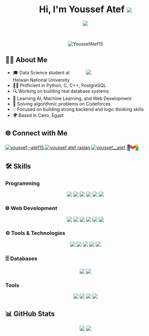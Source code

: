 <h1 align="center">Hi, I'm Youssef Atef <img src="https://media.giphy.com/media/hvRJCLFzcasrR4ia7z/giphy.gif" width="35"></h1>

<p align="center">
  <a href="https://github.com/DenverCoder1/readme-typing-svg"><img src="https://readme-typing-svg.herokuapp.com?font=Fira+Code&color=25C8A1&size=25&center=true&vCenter=true&width=600&height=100&lines=Data+Science+Student+%7C+Programmer;Competitive+Programmer+%7C+Codeforces+User;Learning+AI+%2F+Web+Development;Building+Real+World+Projects;Always+Improving+Every+Day"></a>
</p>

<br>

<p align="center"> 
  <img src="https://komarev.com/ghpvc/?username=YoussefAtef15&label=Profile%20views&color=blue&style=plastic" alt="YoussefAtef15" height=25px />
</p>

## 🧑‍💻 About Me

<picture><img align="right" src="https://media.giphy.com/media/qgQUggAC3Pfv687qPC/giphy.gif" width = 250px></picture>

- 🎓 Data Science student at Helwan National University  
- 👨‍💻 Proficient in Python, C, C++, PostgreSQL  
- 🔍 Working on building real database systems  
- 🤖 Learning AI, Machine Learning, and Web Development  
- 🧠 Solving algorithmic problems on Codeforces  
- 💡 Focused on building strong backend and logic thinking skills  
- 🌍 Based in Cairo, Egypt

## 🌐 Connect with Me

<p align="left">
  <a href="https://www.linkedin.com/in/youssef--atef15" target="blank">
    <img align="center" src="https://raw.githubusercontent.com/rahuldkjain/github-profile-readme-generator/master/src/images/icons/Social/linked-in-alt.svg"
    alt="youssef--atef15" height="30" width="40" />
  </a>
  
  <a href="https://fb.com/youssefatef.raslan" target="blank">
    <img align="center" src="https://raw.githubusercontent.com/rahuldkjain/github-profile-readme-generator/master/src/images/icons/Social/facebook.svg"
    alt="youssef atef raslan" height="30" width="40" />
  </a>

  <a href="https://instagram.com/youssef__atef" target="blank">
    <img align="center" src="https://raw.githubusercontent.com/rahuldkjain/github-profile-readme-generator/master/src/images/icons/Social/instagram.svg"
    alt="youssef__atef" height="30" width="40" />
  </a>

  <a href="mailto:youssefateftayh@gmail.com" target="blank">
    <img align="center" src="https://raw.githubusercontent.com/rahuldkjain/github-profile-readme-generator/master/src/images/icons/Social/gmail.svg"
    alt="youssefateftayh@gmail.com" height="30" width="40" />
  </a>
</p>


## 🛠️ Skills

### Programming

<p align="center">
  <img src="https://img.shields.io/badge/Python-%2314354C.svg?style=plastic&logo=python&logoColor=white">
  <img src="https://img.shields.io/badge/C-%232370ED.svg?style=plastic&logo=c&logoColor=white">
  <img src="https://img.shields.io/badge/C++-%2300599C.svg?style=plastic&logo=c%2B%2B&logoColor=white">
  <img src="https://img.shields.io/badge/Java-%23007396.svg?style=plastic&logo=java&logoColor=white">
  <img src="https://img.shields.io/badge/JavaScript-%23F7DF1E.svg?style=plastic&logo=javascript&logoColor=black">
  <img src="https://img.shields.io/badge/SQL-%2300f.svg?style=plastic&logo=sqlite&logoColor=white">
</p>

### 🌐 Web Development

<p align="center">
  <img src="https://img.shields.io/badge/HTML5-%23E34F26.svg?style=plastic&logo=html5&logoColor=white">
  <img src="https://img.shields.io/badge/CSS3-%231572B6.svg?style=plastic&logo=css3&logoColor=white">
  <img src="https://img.shields.io/badge/Django-%23092E20.svg?style=plastic&logo=django&logoColor=white">
  <img src="https://img.shields.io/badge/Node.js-%23339933.svg?style=plastic&logo=node.js&logoColor=white">
  <img src="https://img.shields.io/badge/Spring-%236DB33F.svg?style=plastic&logo=spring&logoColor=white">
  <img src="https://img.shields.io/badge/Angular-%23DD0031.svg?style=plastic&logo=angular&logoColor=white">
</p>

### ⚙️ Tools & Technologies

<p align="center">
  <img src="https://img.shields.io/badge/Git-%23F05033.svg?style=plastic&logo=git&logoColor=white">
  <img src="https://img.shields.io/badge/GitHub-%23181717.svg?style=plastic&logo=github&logoColor=white">
  <img src="https://img.shields.io/badge/VS%20Code-%23007ACC.svg?style=plastic&logo=visual-studio-code&logoColor=white">
  <img src="https://img.shields.io/badge/Stack%20Overflow-%23FE7A16.svg?style=plastic&logo=stackoverflow&logoColor=white">
  <img src="https://img.shields.io/badge/Notion-%23000000.svg?style=plastic&logo=notion&logoColor=white">
</p>

### 🗄️ Databases

<p align="center">
  <img src="https://img.shields.io/badge/PostgreSQL-%23336791.svg?style=plastic&logo=postgresql&logoColor=white">
<img src="https://img.shields.io/badge/SQL-%2300758F.svg?style=plastic&logo=sql&logoColor=white">

</p>

### Tools

<p align="center">
  <img src="https://img.shields.io/badge/Git-%23F05033.svg?style=plastic&logo=git&logoColor=white">
  <img src="https://img.shields.io/badge/VS%20Code-%23007ACC.svg?style=plastic&logo=visual-studio-code&logoColor=white">
  <img src="https://img.shields.io/badge/Notion-%23000000.svg?style=plastic&logo=notion&logoColor=white">
  <img src="https://img.shields.io/badge/Stack%20Overflow-%23FE7A16.svg?style=plastic&logo=stackoverflow&logoColor=white">
</p>

## 📊 GitHub Stats

<p align="center">
  <img src="https://github-readme-stats.vercel.app/api?username=YoussefAtef15&theme=tokyonight&show_icons=true&count_private=true" height="200px">
  <img src="https://github-readme-stats.vercel.app/api/top-langs/?username=YoussefAtef15&layout=compact&theme=tokyonight" height="200px">
</p>


